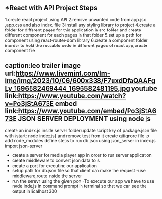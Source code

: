 *React with API Project Steps
------------------------------
1.create react project using API
2.remove unwanted code from app.jsx ,app.css and also index. file
3.install any styling library to project
4.create a folder for different pages for this application in src folder and create different component for each pages in that folder
5.set up a path for component using react-router-dom library
6.create a component folder inorder to hold the reusable code in different pages of react app,create component file

caption:leo trailer
image url:https://www.livemint.com/lm-img/img/2023/10/06/600x338/F7uxdDfaQAAFgLy_1696582469444_1696582481195.jpg
youtube link:https://www.youtube.com/watch?v=Po3jStA673E
embed link:https://www.youtube.com/embed/Po3jStA673E
 JSON SERVER DEPLOYMENT using node js
 -----------------------
 create an index.js inside server folder 
 update script key of package.json file  with {start: node index.js} and remove test from it
 create gitignore file to add node_modules
 define steps to run db.json using json_server in index.js
 import json-server
- create a server for media player app in order to run server application
- create middleware to convert json data to js
- create a port for executing our application
- setup path for db.json file so that client can make the request
 -use middleware,route inside the server 
- run the serevr using the given port 
-To execute our app we have to use node inde.js in command prompt in terminal so that we can see the output in licalhost 300

